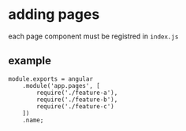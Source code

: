 # adding pages

each page component must be registred in `index.js`
 
## example

```
module.exports = angular
    .module('app.pages', [
        require('./feature-a'),
        require('./feature-b'),
        require('./feature-c')
    ])
    .name;
```